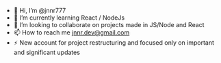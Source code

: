 - 👋 Hi, I’m @jnnr777
- 🌱 I’m currently learning React / NodeJs
- 💞️ I’m looking to collaborate on  projects made in JS/Node and React
- 📫 How to reach me jnnr.dev@gmail.com
- ⚡ New account for project restructuring and focused only on important and significant updates


<!---
jnnr777/jnnr777 is a ✨ special ✨ repository because its `README.md` (this file) appears on your GitHub profile.
You can click the Preview link to take a look at your changes.
--->
